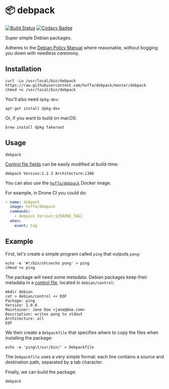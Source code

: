 # :package: debpack

[![Build Status](https://travis-ci.org/hoffa/debpack.svg?branch=master)](https://travis-ci.org/hoffa/debpack)
[![Codacy Badge](https://api.codacy.com/project/badge/Grade/8904076ca8ad4882a5a2052620a6dc2f)](https://app.codacy.com/app/hoffa/debpack?utm_source=github.com&utm_medium=referral&utm_content=hoffa/debpack&utm_campaign=Badge_Grade_Settings)

Super simple Debian packages.

Adheres to the [Debian Policy Manual](https://www.debian.org/doc/debian-policy/) where reasonable, without bogging you down with needless ceremony.

## Installation

```shell
curl -Lo /usr/local/bin/debpack https://raw.githubusercontent.com/hoffa/debpack/master/debpack
chmod +x /usr/local/bin/debpack
```

You'll also need `dpkg-dev`:

```shell
apt-get install dpkg-dev
```

Or, if you want to build on macOS:

```shell
brew install dpkg fakeroot
```

## Usage

```shell
debpack
```

[Control file fields](https://www.debian.org/doc/debian-policy/ch-controlfields.html) can be easily modified at build-time:

```shell
debpack Version:1.2.3 Architecture:i386
```

You can also use the [`hoffa/debpack`](https://hub.docker.com/r/hoffa/debpack) Docker image.

For example, in Drone CI you could do:

```yaml
- name: debpack
  image: hoffa/debpack
  commands:
    - debpack Version:${DRONE_TAG}
  when:
    event: tag
```

## Example

First, let's create a simple program called `ping` that outputs `pong`:

```shell
echo -e '#!/bin/sh\necho pong' > ping
chmod +x ping
```

The package will need some metadata. Debian packages keep their metadata in a [control file](https://www.debian.org/doc/debian-policy/ch-controlfields.html#binary-package-control-files-debian-control), located in `debian/control`:

```shell
mkdir debian
cat > debian/control << EOF
Package: ping
Version: 1.0.0
Maintainer: Jane Doe <jane@doe.com>
Description: writes pong to stdout
Architecture: all
EOF
```

We then create a `Debpackfile` that specifies where to copy the files when installing the package:

```shell
echo -e 'ping\t/usr/bin/' > Debpackfile
```

The `Debpackfile` uses a very simple format: each line contains a source and destination path, separated by a tab character.

Finally, we can build the package:

```shell
debpack
```

